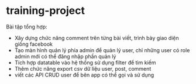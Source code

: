 # training-project

Bài tập tổng hợp:
- Xây dựng chức năng comment trên từng bài viết, trình bày giao diện giống facebook
- Tạo màn hình quản lý phía admin để quản lý user, chỉ những user có role admin mới có thể đăng nhập phần quản lý
- Tích hợp datatable vào hệ thống sử dụng filter để tìm kiếm
- Thêm chức năng export csv dữ liệu user, post, comment
- viết các API CRUD user để bên app có thể gọi và sử dụng

